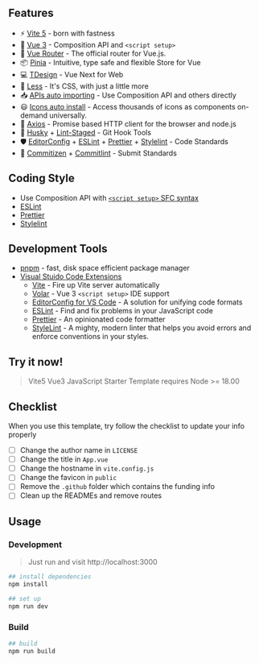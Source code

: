 ## Features

+ ⚡️ [Vite 5](https://github.com/vitejs/vite) - born with fastness
+ 🖖 [Vue 3](https://github.com/vuejs/core) - Composition API and `<script setup>`
+ 🚦 [Vue Router](https://github.com/vuejs/router) - The official router for Vue.js.
+ 📦 [Pinia](https://github.com/vuejs/pinia) - Intuitive, type safe and flexible Store for Vue
+ 💻 [TDesign](https://github.com/Tencent/tdesign-vue-next) - Vue Next for Web
+ 🎨 [Less](https://github.com/less/less.js) - It's CSS, with just a little more
+ 📥 [APIs auto importing](https://github.com/antfu/unplugin-auto-import) - Use Composition API and others directly
+ 😃 [Icons auto install](https://github.com/unplugin/unplugin-icons) - Access thousands of icons as components on-demand universally.
+ 🔗 [Axios](https://github.com/axios/axios) - Promise based HTTP client for the browser and node.js
+ 🧰 [Husky](https://typicode.github.io/husky/#/) + [Lint-Staged](https://github.com/okonet/lint-staged) - Git Hook Tools
+ 🛡️ [EditorConfig](http://editorconfig.org) + [ESLint](http://eslint.org) + [Prettier](https://prettier.io) + [Stylelint](https://stylelint.io) - Code Standards
+ 🔨 [Commitizen](https://cz-git.qbb.sh/zh) + [Commitlint](https://commitlint.js.org) - Submit Standards

## Coding Style

+ Use Composition API with [`<script setup>` SFC syntax](https://github.com/vuejs/rfcs/pull/227)
+ [ESLint](https://eslint.org)
+ [Prettier](https://prettier.io)
+ [Stylelint](https://stylelint.io)

## Development Tools

+ [pnpm](https://pnpm.io/) - fast, disk space efficient package manager
+ [Visual Stuido Code Extensions](./.vscode/extensions.json)
  + [Vite](https://marketplace.visualstudio.com/items?itemName=antfu.vite) - Fire up Vite server automatically
  + [Volar](https://marketplace.visualstudio.com/items?itemName=Vue.volar) - Vue 3 `<script setup>` IDE support
  + [EditorConfig for VS Code](https://marketplace.visualstudio.com/items?itemName=EditorConfig.EditorConfig) - A solution for unifying code formats
  + [ESLint](https://marketplace.visualstudio.com/items?itemName=dbaeumer.vscode-eslint) - Find and fix problems in your JavaScript code
  + [Prettier](https://marketplace.visualstudio.com/items?itemName=esbenp.prettier-vscode) - An opinionated code formatter
  + [StyleLint](https://marketplace.visualstudio.com/items?itemName=stylelint.vscode-stylelint) - A mighty, modern linter that helps you avoid errors and enforce conventions in your styles.

## Try it now!

> Vite5 Vue3 JavaScript Starter Template requires Node >= 18.00

## Checklist

When you use this template, try follow the checklist to update your info properly

- [ ] Change the author name in `LICENSE`
- [ ] Change the title in `App.vue`
- [ ] Change the hostname in `vite.config.js`
- [ ] Change the favicon in `public`
- [ ] Remove the `.github` folder which contains the funding info
- [ ] Clean up the READMEs and remove routes

## Usage

### Development

> Just run and visit http://localhost:3000

```bash
## install dependencies
npm install

## set up
npm run dev
```

### Build

```bash
## build
npm run build
```
